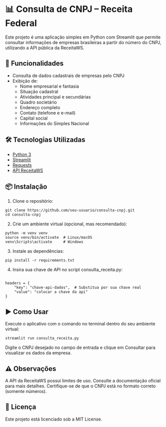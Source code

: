 
# 📊 Consulta de CNPJ – Receita Federal

Este projeto é uma aplicação simples em Python com Streamlit que permite consultar informações de empresas brasileiras a partir do número do CNPJ, utilizando a API pública da ReceitaWS.

## 🚀 Funcionalidades

- Consulta de dados cadastrais de empresas pelo CNPJ
- Exibição de:
  - Nome empresarial e fantasia
  - Situação cadastral
  - Atividades principal e secundárias
  - Quadro societário
  - Endereço completo
  - Contato (telefone e e-mail)
  - Capital social
  - Informações do Simples Nacional

## 🛠️ Tecnologias Utilizadas

- [Python 3](https://www.python.org/)
- [Streamlit](https://streamlit.io/)
- [Requests](https://docs.python-requests.org/)
- [API ReceitaWS](https://www.receitaws.com.br/)

## 📦 Instalação

1. Clone o repositório:

```
git clone https://github.com/seu-usuario/consulta-cnpj.git
cd consulta-cnpj
```

2. Crie um ambiente virtual (opcional, mas recomendado):

```
python -m venv venv
source venv/bin/activate  # Linux/macOS
venv\Scripts\activate     # Windows
```

3. Instale as dependências:

```
pip install -r requirements.txt
```

4. Insira sua chave de API no script consulta_receita.py:

```

headers = {
    "key": "chave-api-dados",  # Substitua por sua chave real
    "value": "colocar a chave da api"
}
```

## ▶️ Como Usar
Execute o aplicativo com o comando no terminal dentro do seu ambiente virtual:

```
streamlit run consulta_receita.py
```

Digite o CNPJ desejado no campo de entrada e clique em Consultar para visualizar os dados da empresa.

## ⚠️ Observações

A API da ReceitaWS possui limites de uso. Consulte a documentação oficial para mais detalhes.
Certifique-se de que o CNPJ está no formato correto (somente números).

## 📄 Licença
Este projeto está licenciado sob a MIT License.


